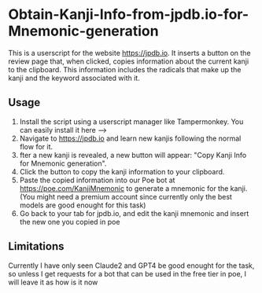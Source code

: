 # Obtain-Kanji-Info-from-jpdb.io-for-Mnemonic-generation

This is a userscript for the website https://jpdb.io. It inserts a button on the review page that, when clicked, copies information about the current kanji to the clipboard. This information includes the radicals that make up the kanji and the keyword associated with it.

## Usage

1. Install the script using a userscript manager like Tampermonkey. You can easily install it here --> 
2. Navigate to https://jpdb.io and learn new kanjis following the normal flow for it.
3. fter a new kanji is revealed, a new button will appear: "Copy Kanji Info for Mnemonic generation".
4. Click the button to copy the kanji information to your clipboard.
5. Paste the copied information into our Poe bot at https://poe.com/KanjiMnemonic to generate a mnemonic for the kanji. (You might need a premium account since currently only the best models are good enought for this task)
6. Go back to your tab for jpdb.io, and edit the kanji mnemonic and insert the new one you copied in poe


## Limitations

Currently I have only seen Claude2 and GPT4 be good enought for the task, so unless I get requests for a bot that can be used in the free tier in poe, I will leave it as how is it now
